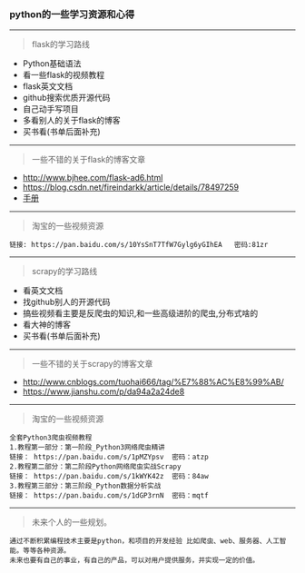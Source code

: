 ### python的一些学习资源和心得
---
> flask的学习路线
* Python基础语法
* 看一些flask的视频教程
* flask英文文档
* github搜索优质开源代码
* 自己动手写项目
* 多看别人的关于flask的博客
* 买书看(书单后面补充)

---
> 一些不错的关于flask的博客文章
* http://www.bjhee.com/flask-ad6.html
* https://blog.csdn.net/fireindarkk/article/details/78497259
* [手册](http://dormousehole.readthedocs.io/en/latest/quickstart.html)
---
> 淘宝的一些视频资源
```
链接: https://pan.baidu.com/s/10YsSnT7TfW7Gylg6yGIhEA   密码:81zr
```

---
> scrapy的学习路线
* 看英文文档
* 找github别人的开源代码
* 搞些视频看主要是反爬虫的知识,和一些高级进阶的爬虫,分布式啥的
* 看大神的博客
* 买书看(书单后面补充)

---
> 一些不错的关于scrapy的博客文章
* http://www.cnblogs.com/tuohai666/tag/%E7%88%AC%E8%99%AB/
* https://www.jianshu.com/p/da94a2a24de8
---
> 淘宝的一些视频资源
```
全套Python3爬虫视频教程
1.教程第一部分：第一阶段_Python3网络爬虫精讲
链接： https://pan.baidu.com/s/1pMZYpsv  密码：atzp
2.教程第二部分：第二阶段Python网络爬虫实战Scrapy
链接： https://pan.baidu.com/s/1kWYK42z  密码：84aw
3.教程第三部分：第三阶段_Python数据分析实战
链接： https://pan.baidu.com/s/1dGP3rnN  密码：mqtf
```


---
> 未来个人的一些规划。
```
通过不断积累编程技术主要是python，和项目的开发经验 比如爬虫、web、服务器、人工智能。等等各种资源。
未来也要有自己的事业，有自己的产品，可以对用户提供服务，并实现一定的价值。
```
